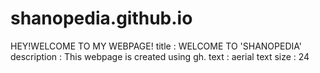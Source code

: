 # shanopedia.github.io
HEY!WELCOME TO MY WEBPAGE!
title : WELCOME TO 'SHANOPEDIA'
description : This webpage is created using gh.
text : aerial
text size : 24
